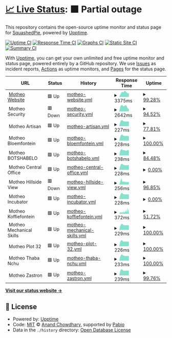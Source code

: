 # [📈 Live Status](https://demo.upptime.js.org): <!--live status--> **🟧 Partial outage**

This repository contains the open-source uptime monitor and status page for [SquashedPie](https://demo.upptime.js.org), powered by [Upptime](https://github.com/upptime/upptime).

[![Uptime CI](https://github.com/s3ase/squashed/workflows/Uptime%20CI/badge.svg)](https://github.com/s3ase/squashed/actions?query=workflow%3A%22Uptime+CI%22)
[![Response Time CI](https://github.com/s3ase/squashed/workflows/Response%20Time%20CI/badge.svg)](https://github.com/s3ase/squashed/actions?query=workflow%3A%22Response+Time+CI%22)
[![Graphs CI](https://github.com/s3ase/squashed/workflows/Graphs%20CI/badge.svg)](https://github.com/s3ase/squashed/actions?query=workflow%3A%22Graphs+CI%22)
[![Static Site CI](https://github.com/s3ase/squashed/workflows/Static%20Site%20CI/badge.svg)](https://github.com/s3ase/squashed/actions?query=workflow%3A%22Static+Site+CI%22)
[![Summary CI](https://github.com/s3ase/squashed/workflows/Summary%20CI/badge.svg)](https://github.com/s3ase/squashed/actions?query=workflow%3A%22Summary+CI%22)

With [Upptime](https://upptime.js.org), you can get your own unlimited and free uptime monitor and status page, powered entirely by a GitHub repository. We use [Issues](https://github.com/s3ase/squashed/issues) as incident reports, [Actions](https://github.com/s3ase/squashed/actions) as uptime monitors, and [Pages](https://demo.upptime.js.org) for the status page.

<!--start: status pages-->
<!-- This summary is generated by Upptime (https://github.com/upptime/upptime) -->
<!-- Do not edit this manually, your changes will be overwritten -->
<!-- prettier-ignore -->
| URL | Status | History | Response Time | Uptime |
| --- | ------ | ------- | ------------- | ------ |
| <img alt="" src="https://icons.duckduckgo.com/ip3/www.motheotvet.edu.za.ico" height="13"> [Motheo Website](https://www.motheotvet.edu.za) | 🟩 Up | [motheo-website.yml](https://github.com/s3ase/squashed/commits/HEAD/history/motheo-website.yml) | <details><summary><img alt="Response time graph" src="./graphs/motheo-website/response-time-week.png" height="20"> 3375ms</summary><br><a href="https://s3ase.github.io/squashed/history/motheo-website"><img alt="Response time 2961" src="https://img.shields.io/endpoint?url=https%3A%2F%2Fraw.githubusercontent.com%2Fs3ase%2Fsquashed%2FHEAD%2Fapi%2Fmotheo-website%2Fresponse-time.json"></a><br><a href="https://s3ase.github.io/squashed/history/motheo-website"><img alt="24-hour response time 4484" src="https://img.shields.io/endpoint?url=https%3A%2F%2Fraw.githubusercontent.com%2Fs3ase%2Fsquashed%2FHEAD%2Fapi%2Fmotheo-website%2Fresponse-time-day.json"></a><br><a href="https://s3ase.github.io/squashed/history/motheo-website"><img alt="7-day response time 3375" src="https://img.shields.io/endpoint?url=https%3A%2F%2Fraw.githubusercontent.com%2Fs3ase%2Fsquashed%2FHEAD%2Fapi%2Fmotheo-website%2Fresponse-time-week.json"></a><br><a href="https://s3ase.github.io/squashed/history/motheo-website"><img alt="30-day response time 3274" src="https://img.shields.io/endpoint?url=https%3A%2F%2Fraw.githubusercontent.com%2Fs3ase%2Fsquashed%2FHEAD%2Fapi%2Fmotheo-website%2Fresponse-time-month.json"></a><br><a href="https://s3ase.github.io/squashed/history/motheo-website"><img alt="1-year response time 2961" src="https://img.shields.io/endpoint?url=https%3A%2F%2Fraw.githubusercontent.com%2Fs3ase%2Fsquashed%2FHEAD%2Fapi%2Fmotheo-website%2Fresponse-time-year.json"></a></details> | <details><summary><a href="https://s3ase.github.io/squashed/history/motheo-website">99.28%</a></summary><a href="https://s3ase.github.io/squashed/history/motheo-website"><img alt="All-time uptime 67.21%" src="https://img.shields.io/endpoint?url=https%3A%2F%2Fraw.githubusercontent.com%2Fs3ase%2Fsquashed%2FHEAD%2Fapi%2Fmotheo-website%2Fuptime.json"></a><br><a href="https://s3ase.github.io/squashed/history/motheo-website"><img alt="24-hour uptime 94.97%" src="https://img.shields.io/endpoint?url=https%3A%2F%2Fraw.githubusercontent.com%2Fs3ase%2Fsquashed%2FHEAD%2Fapi%2Fmotheo-website%2Fuptime-day.json"></a><br><a href="https://s3ase.github.io/squashed/history/motheo-website"><img alt="7-day uptime 99.28%" src="https://img.shields.io/endpoint?url=https%3A%2F%2Fraw.githubusercontent.com%2Fs3ase%2Fsquashed%2FHEAD%2Fapi%2Fmotheo-website%2Fuptime-week.json"></a><br><a href="https://s3ase.github.io/squashed/history/motheo-website"><img alt="30-day uptime 92.45%" src="https://img.shields.io/endpoint?url=https%3A%2F%2Fraw.githubusercontent.com%2Fs3ase%2Fsquashed%2FHEAD%2Fapi%2Fmotheo-website%2Fuptime-month.json"></a><br><a href="https://s3ase.github.io/squashed/history/motheo-website"><img alt="1-year uptime 67.21%" src="https://img.shields.io/endpoint?url=https%3A%2F%2Fraw.githubusercontent.com%2Fs3ase%2Fsquashed%2FHEAD%2Fapi%2Fmotheo-website%2Fuptime-year.json"></a></details>
| <img alt="" src="https://icons.duckduckgo.com/ip3/null.ico" height="13"> Motheo Security | 🟥 Down | [motheo-security.yml](https://github.com/s3ase/squashed/commits/HEAD/history/motheo-security.yml) | <details><summary><img alt="Response time graph" src="./graphs/motheo-security/response-time-week.png" height="20"> 2642ms</summary><br><a href="https://s3ase.github.io/squashed/history/motheo-security"><img alt="Response time 2397" src="https://img.shields.io/endpoint?url=https%3A%2F%2Fraw.githubusercontent.com%2Fs3ase%2Fsquashed%2FHEAD%2Fapi%2Fmotheo-security%2Fresponse-time.json"></a><br><a href="https://s3ase.github.io/squashed/history/motheo-security"><img alt="24-hour response time 1372" src="https://img.shields.io/endpoint?url=https%3A%2F%2Fraw.githubusercontent.com%2Fs3ase%2Fsquashed%2FHEAD%2Fapi%2Fmotheo-security%2Fresponse-time-day.json"></a><br><a href="https://s3ase.github.io/squashed/history/motheo-security"><img alt="7-day response time 2642" src="https://img.shields.io/endpoint?url=https%3A%2F%2Fraw.githubusercontent.com%2Fs3ase%2Fsquashed%2FHEAD%2Fapi%2Fmotheo-security%2Fresponse-time-week.json"></a><br><a href="https://s3ase.github.io/squashed/history/motheo-security"><img alt="30-day response time 2446" src="https://img.shields.io/endpoint?url=https%3A%2F%2Fraw.githubusercontent.com%2Fs3ase%2Fsquashed%2FHEAD%2Fapi%2Fmotheo-security%2Fresponse-time-month.json"></a><br><a href="https://s3ase.github.io/squashed/history/motheo-security"><img alt="1-year response time 2397" src="https://img.shields.io/endpoint?url=https%3A%2F%2Fraw.githubusercontent.com%2Fs3ase%2Fsquashed%2FHEAD%2Fapi%2Fmotheo-security%2Fresponse-time-year.json"></a></details> | <details><summary><a href="https://s3ase.github.io/squashed/history/motheo-security">94.52%</a></summary><a href="https://s3ase.github.io/squashed/history/motheo-security"><img alt="All-time uptime 90.97%" src="https://img.shields.io/endpoint?url=https%3A%2F%2Fraw.githubusercontent.com%2Fs3ase%2Fsquashed%2FHEAD%2Fapi%2Fmotheo-security%2Fuptime.json"></a><br><a href="https://s3ase.github.io/squashed/history/motheo-security"><img alt="24-hour uptime 61.66%" src="https://img.shields.io/endpoint?url=https%3A%2F%2Fraw.githubusercontent.com%2Fs3ase%2Fsquashed%2FHEAD%2Fapi%2Fmotheo-security%2Fuptime-day.json"></a><br><a href="https://s3ase.github.io/squashed/history/motheo-security"><img alt="7-day uptime 94.52%" src="https://img.shields.io/endpoint?url=https%3A%2F%2Fraw.githubusercontent.com%2Fs3ase%2Fsquashed%2FHEAD%2Fapi%2Fmotheo-security%2Fuptime-week.json"></a><br><a href="https://s3ase.github.io/squashed/history/motheo-security"><img alt="30-day uptime 91.36%" src="https://img.shields.io/endpoint?url=https%3A%2F%2Fraw.githubusercontent.com%2Fs3ase%2Fsquashed%2FHEAD%2Fapi%2Fmotheo-security%2Fuptime-month.json"></a><br><a href="https://s3ase.github.io/squashed/history/motheo-security"><img alt="1-year uptime 90.97%" src="https://img.shields.io/endpoint?url=https%3A%2F%2Fraw.githubusercontent.com%2Fs3ase%2Fsquashed%2FHEAD%2Fapi%2Fmotheo-security%2Fuptime-year.json"></a></details>
| <img alt="" src="https://icons.duckduckgo.com/ip3/null.ico" height="13"> Motheo Artisan | 🟩 Up | [motheo-artisan.yml](https://github.com/s3ase/squashed/commits/HEAD/history/motheo-artisan.yml) | <details><summary><img alt="Response time graph" src="./graphs/motheo-artisan/response-time-week.png" height="20"> 227ms</summary><br><a href="https://s3ase.github.io/squashed/history/motheo-artisan"><img alt="Response time 238" src="https://img.shields.io/endpoint?url=https%3A%2F%2Fraw.githubusercontent.com%2Fs3ase%2Fsquashed%2FHEAD%2Fapi%2Fmotheo-artisan%2Fresponse-time.json"></a><br><a href="https://s3ase.github.io/squashed/history/motheo-artisan"><img alt="24-hour response time 215" src="https://img.shields.io/endpoint?url=https%3A%2F%2Fraw.githubusercontent.com%2Fs3ase%2Fsquashed%2FHEAD%2Fapi%2Fmotheo-artisan%2Fresponse-time-day.json"></a><br><a href="https://s3ase.github.io/squashed/history/motheo-artisan"><img alt="7-day response time 227" src="https://img.shields.io/endpoint?url=https%3A%2F%2Fraw.githubusercontent.com%2Fs3ase%2Fsquashed%2FHEAD%2Fapi%2Fmotheo-artisan%2Fresponse-time-week.json"></a><br><a href="https://s3ase.github.io/squashed/history/motheo-artisan"><img alt="30-day response time 238" src="https://img.shields.io/endpoint?url=https%3A%2F%2Fraw.githubusercontent.com%2Fs3ase%2Fsquashed%2FHEAD%2Fapi%2Fmotheo-artisan%2Fresponse-time-month.json"></a><br><a href="https://s3ase.github.io/squashed/history/motheo-artisan"><img alt="1-year response time 238" src="https://img.shields.io/endpoint?url=https%3A%2F%2Fraw.githubusercontent.com%2Fs3ase%2Fsquashed%2FHEAD%2Fapi%2Fmotheo-artisan%2Fresponse-time-year.json"></a></details> | <details><summary><a href="https://s3ase.github.io/squashed/history/motheo-artisan">77.81%</a></summary><a href="https://s3ase.github.io/squashed/history/motheo-artisan"><img alt="All-time uptime 13.51%" src="https://img.shields.io/endpoint?url=https%3A%2F%2Fraw.githubusercontent.com%2Fs3ase%2Fsquashed%2FHEAD%2Fapi%2Fmotheo-artisan%2Fuptime.json"></a><br><a href="https://s3ase.github.io/squashed/history/motheo-artisan"><img alt="24-hour uptime 100.00%" src="https://img.shields.io/endpoint?url=https%3A%2F%2Fraw.githubusercontent.com%2Fs3ase%2Fsquashed%2FHEAD%2Fapi%2Fmotheo-artisan%2Fuptime-day.json"></a><br><a href="https://s3ase.github.io/squashed/history/motheo-artisan"><img alt="7-day uptime 77.81%" src="https://img.shields.io/endpoint?url=https%3A%2F%2Fraw.githubusercontent.com%2Fs3ase%2Fsquashed%2FHEAD%2Fapi%2Fmotheo-artisan%2Fuptime-week.json"></a><br><a href="https://s3ase.github.io/squashed/history/motheo-artisan"><img alt="30-day uptime 19.29%" src="https://img.shields.io/endpoint?url=https%3A%2F%2Fraw.githubusercontent.com%2Fs3ase%2Fsquashed%2FHEAD%2Fapi%2Fmotheo-artisan%2Fuptime-month.json"></a><br><a href="https://s3ase.github.io/squashed/history/motheo-artisan"><img alt="1-year uptime 13.51%" src="https://img.shields.io/endpoint?url=https%3A%2F%2Fraw.githubusercontent.com%2Fs3ase%2Fsquashed%2FHEAD%2Fapi%2Fmotheo-artisan%2Fuptime-year.json"></a></details>
| <img alt="" src="https://icons.duckduckgo.com/ip3/null.ico" height="13"> Motheo Bloemfontein | 🟩 Up | [motheo-bloemfontein.yml](https://github.com/s3ase/squashed/commits/HEAD/history/motheo-bloemfontein.yml) | <details><summary><img alt="Response time graph" src="./graphs/motheo-bloemfontein/response-time-week.png" height="20"> 228ms</summary><br><a href="https://s3ase.github.io/squashed/history/motheo-bloemfontein"><img alt="Response time 240" src="https://img.shields.io/endpoint?url=https%3A%2F%2Fraw.githubusercontent.com%2Fs3ase%2Fsquashed%2FHEAD%2Fapi%2Fmotheo-bloemfontein%2Fresponse-time.json"></a><br><a href="https://s3ase.github.io/squashed/history/motheo-bloemfontein"><img alt="24-hour response time 216" src="https://img.shields.io/endpoint?url=https%3A%2F%2Fraw.githubusercontent.com%2Fs3ase%2Fsquashed%2FHEAD%2Fapi%2Fmotheo-bloemfontein%2Fresponse-time-day.json"></a><br><a href="https://s3ase.github.io/squashed/history/motheo-bloemfontein"><img alt="7-day response time 228" src="https://img.shields.io/endpoint?url=https%3A%2F%2Fraw.githubusercontent.com%2Fs3ase%2Fsquashed%2FHEAD%2Fapi%2Fmotheo-bloemfontein%2Fresponse-time-week.json"></a><br><a href="https://s3ase.github.io/squashed/history/motheo-bloemfontein"><img alt="30-day response time 239" src="https://img.shields.io/endpoint?url=https%3A%2F%2Fraw.githubusercontent.com%2Fs3ase%2Fsquashed%2FHEAD%2Fapi%2Fmotheo-bloemfontein%2Fresponse-time-month.json"></a><br><a href="https://s3ase.github.io/squashed/history/motheo-bloemfontein"><img alt="1-year response time 240" src="https://img.shields.io/endpoint?url=https%3A%2F%2Fraw.githubusercontent.com%2Fs3ase%2Fsquashed%2FHEAD%2Fapi%2Fmotheo-bloemfontein%2Fresponse-time-year.json"></a></details> | <details><summary><a href="https://s3ase.github.io/squashed/history/motheo-bloemfontein">100.00%</a></summary><a href="https://s3ase.github.io/squashed/history/motheo-bloemfontein"><img alt="All-time uptime 67.73%" src="https://img.shields.io/endpoint?url=https%3A%2F%2Fraw.githubusercontent.com%2Fs3ase%2Fsquashed%2FHEAD%2Fapi%2Fmotheo-bloemfontein%2Fuptime.json"></a><br><a href="https://s3ase.github.io/squashed/history/motheo-bloemfontein"><img alt="24-hour uptime 100.00%" src="https://img.shields.io/endpoint?url=https%3A%2F%2Fraw.githubusercontent.com%2Fs3ase%2Fsquashed%2FHEAD%2Fapi%2Fmotheo-bloemfontein%2Fuptime-day.json"></a><br><a href="https://s3ase.github.io/squashed/history/motheo-bloemfontein"><img alt="7-day uptime 100.00%" src="https://img.shields.io/endpoint?url=https%3A%2F%2Fraw.githubusercontent.com%2Fs3ase%2Fsquashed%2FHEAD%2Fapi%2Fmotheo-bloemfontein%2Fuptime-week.json"></a><br><a href="https://s3ase.github.io/squashed/history/motheo-bloemfontein"><img alt="30-day uptime 91.16%" src="https://img.shields.io/endpoint?url=https%3A%2F%2Fraw.githubusercontent.com%2Fs3ase%2Fsquashed%2FHEAD%2Fapi%2Fmotheo-bloemfontein%2Fuptime-month.json"></a><br><a href="https://s3ase.github.io/squashed/history/motheo-bloemfontein"><img alt="1-year uptime 67.73%" src="https://img.shields.io/endpoint?url=https%3A%2F%2Fraw.githubusercontent.com%2Fs3ase%2Fsquashed%2FHEAD%2Fapi%2Fmotheo-bloemfontein%2Fuptime-year.json"></a></details>
| <img alt="" src="https://icons.duckduckgo.com/ip3/null.ico" height="13"> Motheo BOTSHABELO | 🟩 Up | [motheo-botshabelo.yml](https://github.com/s3ase/squashed/commits/HEAD/history/motheo-botshabelo.yml) | <details><summary><img alt="Response time graph" src="./graphs/motheo-botshabelo/response-time-week.png" height="20"> 238ms</summary><br><a href="https://s3ase.github.io/squashed/history/motheo-botshabelo"><img alt="Response time 243" src="https://img.shields.io/endpoint?url=https%3A%2F%2Fraw.githubusercontent.com%2Fs3ase%2Fsquashed%2FHEAD%2Fapi%2Fmotheo-botshabelo%2Fresponse-time.json"></a><br><a href="https://s3ase.github.io/squashed/history/motheo-botshabelo"><img alt="24-hour response time 221" src="https://img.shields.io/endpoint?url=https%3A%2F%2Fraw.githubusercontent.com%2Fs3ase%2Fsquashed%2FHEAD%2Fapi%2Fmotheo-botshabelo%2Fresponse-time-day.json"></a><br><a href="https://s3ase.github.io/squashed/history/motheo-botshabelo"><img alt="7-day response time 238" src="https://img.shields.io/endpoint?url=https%3A%2F%2Fraw.githubusercontent.com%2Fs3ase%2Fsquashed%2FHEAD%2Fapi%2Fmotheo-botshabelo%2Fresponse-time-week.json"></a><br><a href="https://s3ase.github.io/squashed/history/motheo-botshabelo"><img alt="30-day response time 243" src="https://img.shields.io/endpoint?url=https%3A%2F%2Fraw.githubusercontent.com%2Fs3ase%2Fsquashed%2FHEAD%2Fapi%2Fmotheo-botshabelo%2Fresponse-time-month.json"></a><br><a href="https://s3ase.github.io/squashed/history/motheo-botshabelo"><img alt="1-year response time 243" src="https://img.shields.io/endpoint?url=https%3A%2F%2Fraw.githubusercontent.com%2Fs3ase%2Fsquashed%2FHEAD%2Fapi%2Fmotheo-botshabelo%2Fresponse-time-year.json"></a></details> | <details><summary><a href="https://s3ase.github.io/squashed/history/motheo-botshabelo">84.48%</a></summary><a href="https://s3ase.github.io/squashed/history/motheo-botshabelo"><img alt="All-time uptime 58.50%" src="https://img.shields.io/endpoint?url=https%3A%2F%2Fraw.githubusercontent.com%2Fs3ase%2Fsquashed%2FHEAD%2Fapi%2Fmotheo-botshabelo%2Fuptime.json"></a><br><a href="https://s3ase.github.io/squashed/history/motheo-botshabelo"><img alt="24-hour uptime 100.00%" src="https://img.shields.io/endpoint?url=https%3A%2F%2Fraw.githubusercontent.com%2Fs3ase%2Fsquashed%2FHEAD%2Fapi%2Fmotheo-botshabelo%2Fuptime-day.json"></a><br><a href="https://s3ase.github.io/squashed/history/motheo-botshabelo"><img alt="7-day uptime 84.48%" src="https://img.shields.io/endpoint?url=https%3A%2F%2Fraw.githubusercontent.com%2Fs3ase%2Fsquashed%2FHEAD%2Fapi%2Fmotheo-botshabelo%2Fuptime-week.json"></a><br><a href="https://s3ase.github.io/squashed/history/motheo-botshabelo"><img alt="30-day uptime 78.92%" src="https://img.shields.io/endpoint?url=https%3A%2F%2Fraw.githubusercontent.com%2Fs3ase%2Fsquashed%2FHEAD%2Fapi%2Fmotheo-botshabelo%2Fuptime-month.json"></a><br><a href="https://s3ase.github.io/squashed/history/motheo-botshabelo"><img alt="1-year uptime 58.50%" src="https://img.shields.io/endpoint?url=https%3A%2F%2Fraw.githubusercontent.com%2Fs3ase%2Fsquashed%2FHEAD%2Fapi%2Fmotheo-botshabelo%2Fuptime-year.json"></a></details>
| <img alt="" src="https://icons.duckduckgo.com/ip3/null.ico" height="13"> Motheo Central Office | 🟩 Up | [motheo-central-office.yml](https://github.com/s3ase/squashed/commits/HEAD/history/motheo-central-office.yml) | <details><summary><img alt="Response time graph" src="./graphs/motheo-central-office/response-time-week.png" height="20"> 228ms</summary><br><a href="https://s3ase.github.io/squashed/history/motheo-central-office"><img alt="Response time 239" src="https://img.shields.io/endpoint?url=https%3A%2F%2Fraw.githubusercontent.com%2Fs3ase%2Fsquashed%2FHEAD%2Fapi%2Fmotheo-central-office%2Fresponse-time.json"></a><br><a href="https://s3ase.github.io/squashed/history/motheo-central-office"><img alt="24-hour response time 216" src="https://img.shields.io/endpoint?url=https%3A%2F%2Fraw.githubusercontent.com%2Fs3ase%2Fsquashed%2FHEAD%2Fapi%2Fmotheo-central-office%2Fresponse-time-day.json"></a><br><a href="https://s3ase.github.io/squashed/history/motheo-central-office"><img alt="7-day response time 228" src="https://img.shields.io/endpoint?url=https%3A%2F%2Fraw.githubusercontent.com%2Fs3ase%2Fsquashed%2FHEAD%2Fapi%2Fmotheo-central-office%2Fresponse-time-week.json"></a><br><a href="https://s3ase.github.io/squashed/history/motheo-central-office"><img alt="30-day response time 239" src="https://img.shields.io/endpoint?url=https%3A%2F%2Fraw.githubusercontent.com%2Fs3ase%2Fsquashed%2FHEAD%2Fapi%2Fmotheo-central-office%2Fresponse-time-month.json"></a><br><a href="https://s3ase.github.io/squashed/history/motheo-central-office"><img alt="1-year response time 239" src="https://img.shields.io/endpoint?url=https%3A%2F%2Fraw.githubusercontent.com%2Fs3ase%2Fsquashed%2FHEAD%2Fapi%2Fmotheo-central-office%2Fresponse-time-year.json"></a></details> | <details><summary><a href="https://s3ase.github.io/squashed/history/motheo-central-office">0.00%</a></summary><a href="https://s3ase.github.io/squashed/history/motheo-central-office"><img alt="All-time uptime 0.00%" src="https://img.shields.io/endpoint?url=https%3A%2F%2Fraw.githubusercontent.com%2Fs3ase%2Fsquashed%2FHEAD%2Fapi%2Fmotheo-central-office%2Fuptime.json"></a><br><a href="https://s3ase.github.io/squashed/history/motheo-central-office"><img alt="24-hour uptime 0.00%" src="https://img.shields.io/endpoint?url=https%3A%2F%2Fraw.githubusercontent.com%2Fs3ase%2Fsquashed%2FHEAD%2Fapi%2Fmotheo-central-office%2Fuptime-day.json"></a><br><a href="https://s3ase.github.io/squashed/history/motheo-central-office"><img alt="7-day uptime 0.00%" src="https://img.shields.io/endpoint?url=https%3A%2F%2Fraw.githubusercontent.com%2Fs3ase%2Fsquashed%2FHEAD%2Fapi%2Fmotheo-central-office%2Fuptime-week.json"></a><br><a href="https://s3ase.github.io/squashed/history/motheo-central-office"><img alt="30-day uptime 1.38%" src="https://img.shields.io/endpoint?url=https%3A%2F%2Fraw.githubusercontent.com%2Fs3ase%2Fsquashed%2FHEAD%2Fapi%2Fmotheo-central-office%2Fuptime-month.json"></a><br><a href="https://s3ase.github.io/squashed/history/motheo-central-office"><img alt="1-year uptime 0.00%" src="https://img.shields.io/endpoint?url=https%3A%2F%2Fraw.githubusercontent.com%2Fs3ase%2Fsquashed%2FHEAD%2Fapi%2Fmotheo-central-office%2Fuptime-year.json"></a></details>
| <img alt="" src="https://icons.duckduckgo.com/ip3/null.ico" height="13"> Motheo Hillside View | 🟥 Down | [motheo-hillside-view.yml](https://github.com/s3ase/squashed/commits/HEAD/history/motheo-hillside-view.yml) | <details><summary><img alt="Response time graph" src="./graphs/motheo-hillside-view/response-time-week.png" height="20"> 256ms</summary><br><a href="https://s3ase.github.io/squashed/history/motheo-hillside-view"><img alt="Response time 295" src="https://img.shields.io/endpoint?url=https%3A%2F%2Fraw.githubusercontent.com%2Fs3ase%2Fsquashed%2FHEAD%2Fapi%2Fmotheo-hillside-view%2Fresponse-time.json"></a><br><a href="https://s3ase.github.io/squashed/history/motheo-hillside-view"><img alt="24-hour response time 277" src="https://img.shields.io/endpoint?url=https%3A%2F%2Fraw.githubusercontent.com%2Fs3ase%2Fsquashed%2FHEAD%2Fapi%2Fmotheo-hillside-view%2Fresponse-time-day.json"></a><br><a href="https://s3ase.github.io/squashed/history/motheo-hillside-view"><img alt="7-day response time 256" src="https://img.shields.io/endpoint?url=https%3A%2F%2Fraw.githubusercontent.com%2Fs3ase%2Fsquashed%2FHEAD%2Fapi%2Fmotheo-hillside-view%2Fresponse-time-week.json"></a><br><a href="https://s3ase.github.io/squashed/history/motheo-hillside-view"><img alt="30-day response time 305" src="https://img.shields.io/endpoint?url=https%3A%2F%2Fraw.githubusercontent.com%2Fs3ase%2Fsquashed%2FHEAD%2Fapi%2Fmotheo-hillside-view%2Fresponse-time-month.json"></a><br><a href="https://s3ase.github.io/squashed/history/motheo-hillside-view"><img alt="1-year response time 295" src="https://img.shields.io/endpoint?url=https%3A%2F%2Fraw.githubusercontent.com%2Fs3ase%2Fsquashed%2FHEAD%2Fapi%2Fmotheo-hillside-view%2Fresponse-time-year.json"></a></details> | <details><summary><a href="https://s3ase.github.io/squashed/history/motheo-hillside-view">96.85%</a></summary><a href="https://s3ase.github.io/squashed/history/motheo-hillside-view"><img alt="All-time uptime 77.55%" src="https://img.shields.io/endpoint?url=https%3A%2F%2Fraw.githubusercontent.com%2Fs3ase%2Fsquashed%2FHEAD%2Fapi%2Fmotheo-hillside-view%2Fuptime.json"></a><br><a href="https://s3ase.github.io/squashed/history/motheo-hillside-view"><img alt="24-hour uptime 77.96%" src="https://img.shields.io/endpoint?url=https%3A%2F%2Fraw.githubusercontent.com%2Fs3ase%2Fsquashed%2FHEAD%2Fapi%2Fmotheo-hillside-view%2Fuptime-day.json"></a><br><a href="https://s3ase.github.io/squashed/history/motheo-hillside-view"><img alt="7-day uptime 96.85%" src="https://img.shields.io/endpoint?url=https%3A%2F%2Fraw.githubusercontent.com%2Fs3ase%2Fsquashed%2FHEAD%2Fapi%2Fmotheo-hillside-view%2Fuptime-week.json"></a><br><a href="https://s3ase.github.io/squashed/history/motheo-hillside-view"><img alt="30-day uptime 97.43%" src="https://img.shields.io/endpoint?url=https%3A%2F%2Fraw.githubusercontent.com%2Fs3ase%2Fsquashed%2FHEAD%2Fapi%2Fmotheo-hillside-view%2Fuptime-month.json"></a><br><a href="https://s3ase.github.io/squashed/history/motheo-hillside-view"><img alt="1-year uptime 77.55%" src="https://img.shields.io/endpoint?url=https%3A%2F%2Fraw.githubusercontent.com%2Fs3ase%2Fsquashed%2FHEAD%2Fapi%2Fmotheo-hillside-view%2Fuptime-year.json"></a></details>
| <img alt="" src="https://icons.duckduckgo.com/ip3/null.ico" height="13"> Motheo Incubator | 🟩 Up | [motheo-incubator.yml](https://github.com/s3ase/squashed/commits/HEAD/history/motheo-incubator.yml) | <details><summary><img alt="Response time graph" src="./graphs/motheo-incubator/response-time-week.png" height="20"> 228ms</summary><br><a href="https://s3ase.github.io/squashed/history/motheo-incubator"><img alt="Response time 239" src="https://img.shields.io/endpoint?url=https%3A%2F%2Fraw.githubusercontent.com%2Fs3ase%2Fsquashed%2FHEAD%2Fapi%2Fmotheo-incubator%2Fresponse-time.json"></a><br><a href="https://s3ase.github.io/squashed/history/motheo-incubator"><img alt="24-hour response time 216" src="https://img.shields.io/endpoint?url=https%3A%2F%2Fraw.githubusercontent.com%2Fs3ase%2Fsquashed%2FHEAD%2Fapi%2Fmotheo-incubator%2Fresponse-time-day.json"></a><br><a href="https://s3ase.github.io/squashed/history/motheo-incubator"><img alt="7-day response time 228" src="https://img.shields.io/endpoint?url=https%3A%2F%2Fraw.githubusercontent.com%2Fs3ase%2Fsquashed%2FHEAD%2Fapi%2Fmotheo-incubator%2Fresponse-time-week.json"></a><br><a href="https://s3ase.github.io/squashed/history/motheo-incubator"><img alt="30-day response time 239" src="https://img.shields.io/endpoint?url=https%3A%2F%2Fraw.githubusercontent.com%2Fs3ase%2Fsquashed%2FHEAD%2Fapi%2Fmotheo-incubator%2Fresponse-time-month.json"></a><br><a href="https://s3ase.github.io/squashed/history/motheo-incubator"><img alt="1-year response time 239" src="https://img.shields.io/endpoint?url=https%3A%2F%2Fraw.githubusercontent.com%2Fs3ase%2Fsquashed%2FHEAD%2Fapi%2Fmotheo-incubator%2Fresponse-time-year.json"></a></details> | <details><summary><a href="https://s3ase.github.io/squashed/history/motheo-incubator">0.00%</a></summary><a href="https://s3ase.github.io/squashed/history/motheo-incubator"><img alt="All-time uptime 0.00%" src="https://img.shields.io/endpoint?url=https%3A%2F%2Fraw.githubusercontent.com%2Fs3ase%2Fsquashed%2FHEAD%2Fapi%2Fmotheo-incubator%2Fuptime.json"></a><br><a href="https://s3ase.github.io/squashed/history/motheo-incubator"><img alt="24-hour uptime 0.00%" src="https://img.shields.io/endpoint?url=https%3A%2F%2Fraw.githubusercontent.com%2Fs3ase%2Fsquashed%2FHEAD%2Fapi%2Fmotheo-incubator%2Fuptime-day.json"></a><br><a href="https://s3ase.github.io/squashed/history/motheo-incubator"><img alt="7-day uptime 0.00%" src="https://img.shields.io/endpoint?url=https%3A%2F%2Fraw.githubusercontent.com%2Fs3ase%2Fsquashed%2FHEAD%2Fapi%2Fmotheo-incubator%2Fuptime-week.json"></a><br><a href="https://s3ase.github.io/squashed/history/motheo-incubator"><img alt="30-day uptime 1.38%" src="https://img.shields.io/endpoint?url=https%3A%2F%2Fraw.githubusercontent.com%2Fs3ase%2Fsquashed%2FHEAD%2Fapi%2Fmotheo-incubator%2Fuptime-month.json"></a><br><a href="https://s3ase.github.io/squashed/history/motheo-incubator"><img alt="1-year uptime 0.00%" src="https://img.shields.io/endpoint?url=https%3A%2F%2Fraw.githubusercontent.com%2Fs3ase%2Fsquashed%2FHEAD%2Fapi%2Fmotheo-incubator%2Fuptime-year.json"></a></details>
| <img alt="" src="https://icons.duckduckgo.com/ip3/null.ico" height="13"> Motheo Koffiefontein | 🟩 Up | [motheo-koffiefontein.yml](https://github.com/s3ase/squashed/commits/HEAD/history/motheo-koffiefontein.yml) | <details><summary><img alt="Response time graph" src="./graphs/motheo-koffiefontein/response-time-week.png" height="20"> 372ms</summary><br><a href="https://s3ase.github.io/squashed/history/motheo-koffiefontein"><img alt="Response time 280" src="https://img.shields.io/endpoint?url=https%3A%2F%2Fraw.githubusercontent.com%2Fs3ase%2Fsquashed%2FHEAD%2Fapi%2Fmotheo-koffiefontein%2Fresponse-time.json"></a><br><a href="https://s3ase.github.io/squashed/history/motheo-koffiefontein"><img alt="24-hour response time 271" src="https://img.shields.io/endpoint?url=https%3A%2F%2Fraw.githubusercontent.com%2Fs3ase%2Fsquashed%2FHEAD%2Fapi%2Fmotheo-koffiefontein%2Fresponse-time-day.json"></a><br><a href="https://s3ase.github.io/squashed/history/motheo-koffiefontein"><img alt="7-day response time 372" src="https://img.shields.io/endpoint?url=https%3A%2F%2Fraw.githubusercontent.com%2Fs3ase%2Fsquashed%2FHEAD%2Fapi%2Fmotheo-koffiefontein%2Fresponse-time-week.json"></a><br><a href="https://s3ase.github.io/squashed/history/motheo-koffiefontein"><img alt="30-day response time 294" src="https://img.shields.io/endpoint?url=https%3A%2F%2Fraw.githubusercontent.com%2Fs3ase%2Fsquashed%2FHEAD%2Fapi%2Fmotheo-koffiefontein%2Fresponse-time-month.json"></a><br><a href="https://s3ase.github.io/squashed/history/motheo-koffiefontein"><img alt="1-year response time 280" src="https://img.shields.io/endpoint?url=https%3A%2F%2Fraw.githubusercontent.com%2Fs3ase%2Fsquashed%2FHEAD%2Fapi%2Fmotheo-koffiefontein%2Fresponse-time-year.json"></a></details> | <details><summary><a href="https://s3ase.github.io/squashed/history/motheo-koffiefontein">51.72%</a></summary><a href="https://s3ase.github.io/squashed/history/motheo-koffiefontein"><img alt="All-time uptime 74.73%" src="https://img.shields.io/endpoint?url=https%3A%2F%2Fraw.githubusercontent.com%2Fs3ase%2Fsquashed%2FHEAD%2Fapi%2Fmotheo-koffiefontein%2Fuptime.json"></a><br><a href="https://s3ase.github.io/squashed/history/motheo-koffiefontein"><img alt="24-hour uptime 14.13%" src="https://img.shields.io/endpoint?url=https%3A%2F%2Fraw.githubusercontent.com%2Fs3ase%2Fsquashed%2FHEAD%2Fapi%2Fmotheo-koffiefontein%2Fuptime-day.json"></a><br><a href="https://s3ase.github.io/squashed/history/motheo-koffiefontein"><img alt="7-day uptime 51.72%" src="https://img.shields.io/endpoint?url=https%3A%2F%2Fraw.githubusercontent.com%2Fs3ase%2Fsquashed%2FHEAD%2Fapi%2Fmotheo-koffiefontein%2Fuptime-week.json"></a><br><a href="https://s3ase.github.io/squashed/history/motheo-koffiefontein"><img alt="30-day uptime 82.20%" src="https://img.shields.io/endpoint?url=https%3A%2F%2Fraw.githubusercontent.com%2Fs3ase%2Fsquashed%2FHEAD%2Fapi%2Fmotheo-koffiefontein%2Fuptime-month.json"></a><br><a href="https://s3ase.github.io/squashed/history/motheo-koffiefontein"><img alt="1-year uptime 74.73%" src="https://img.shields.io/endpoint?url=https%3A%2F%2Fraw.githubusercontent.com%2Fs3ase%2Fsquashed%2FHEAD%2Fapi%2Fmotheo-koffiefontein%2Fuptime-year.json"></a></details>
| <img alt="" src="https://icons.duckduckgo.com/ip3/null.ico" height="13"> Motheo Mechanical Skills | 🟩 Up | [motheo-mechanical-skills.yml](https://github.com/s3ase/squashed/commits/HEAD/history/motheo-mechanical-skills.yml) | <details><summary><img alt="Response time graph" src="./graphs/motheo-mechanical-skills/response-time-week.png" height="20"> 229ms</summary><br><a href="https://s3ase.github.io/squashed/history/motheo-mechanical-skills"><img alt="Response time 248" src="https://img.shields.io/endpoint?url=https%3A%2F%2Fraw.githubusercontent.com%2Fs3ase%2Fsquashed%2FHEAD%2Fapi%2Fmotheo-mechanical-skills%2Fresponse-time.json"></a><br><a href="https://s3ase.github.io/squashed/history/motheo-mechanical-skills"><img alt="24-hour response time 217" src="https://img.shields.io/endpoint?url=https%3A%2F%2Fraw.githubusercontent.com%2Fs3ase%2Fsquashed%2FHEAD%2Fapi%2Fmotheo-mechanical-skills%2Fresponse-time-day.json"></a><br><a href="https://s3ase.github.io/squashed/history/motheo-mechanical-skills"><img alt="7-day response time 229" src="https://img.shields.io/endpoint?url=https%3A%2F%2Fraw.githubusercontent.com%2Fs3ase%2Fsquashed%2FHEAD%2Fapi%2Fmotheo-mechanical-skills%2Fresponse-time-week.json"></a><br><a href="https://s3ase.github.io/squashed/history/motheo-mechanical-skills"><img alt="30-day response time 252" src="https://img.shields.io/endpoint?url=https%3A%2F%2Fraw.githubusercontent.com%2Fs3ase%2Fsquashed%2FHEAD%2Fapi%2Fmotheo-mechanical-skills%2Fresponse-time-month.json"></a><br><a href="https://s3ase.github.io/squashed/history/motheo-mechanical-skills"><img alt="1-year response time 248" src="https://img.shields.io/endpoint?url=https%3A%2F%2Fraw.githubusercontent.com%2Fs3ase%2Fsquashed%2FHEAD%2Fapi%2Fmotheo-mechanical-skills%2Fresponse-time-year.json"></a></details> | <details><summary><a href="https://s3ase.github.io/squashed/history/motheo-mechanical-skills">100.00%</a></summary><a href="https://s3ase.github.io/squashed/history/motheo-mechanical-skills"><img alt="All-time uptime 76.57%" src="https://img.shields.io/endpoint?url=https%3A%2F%2Fraw.githubusercontent.com%2Fs3ase%2Fsquashed%2FHEAD%2Fapi%2Fmotheo-mechanical-skills%2Fuptime.json"></a><br><a href="https://s3ase.github.io/squashed/history/motheo-mechanical-skills"><img alt="24-hour uptime 100.00%" src="https://img.shields.io/endpoint?url=https%3A%2F%2Fraw.githubusercontent.com%2Fs3ase%2Fsquashed%2FHEAD%2Fapi%2Fmotheo-mechanical-skills%2Fuptime-day.json"></a><br><a href="https://s3ase.github.io/squashed/history/motheo-mechanical-skills"><img alt="7-day uptime 100.00%" src="https://img.shields.io/endpoint?url=https%3A%2F%2Fraw.githubusercontent.com%2Fs3ase%2Fsquashed%2FHEAD%2Fapi%2Fmotheo-mechanical-skills%2Fuptime-week.json"></a><br><a href="https://s3ase.github.io/squashed/history/motheo-mechanical-skills"><img alt="30-day uptime 97.97%" src="https://img.shields.io/endpoint?url=https%3A%2F%2Fraw.githubusercontent.com%2Fs3ase%2Fsquashed%2FHEAD%2Fapi%2Fmotheo-mechanical-skills%2Fuptime-month.json"></a><br><a href="https://s3ase.github.io/squashed/history/motheo-mechanical-skills"><img alt="1-year uptime 76.57%" src="https://img.shields.io/endpoint?url=https%3A%2F%2Fraw.githubusercontent.com%2Fs3ase%2Fsquashed%2FHEAD%2Fapi%2Fmotheo-mechanical-skills%2Fuptime-year.json"></a></details>
| <img alt="" src="https://icons.duckduckgo.com/ip3/null.ico" height="13"> Motheo Plot 32 | 🟩 Up | [motheo-plot-32.yml](https://github.com/s3ase/squashed/commits/HEAD/history/motheo-plot-32.yml) | <details><summary><img alt="Response time graph" src="./graphs/motheo-plot-32/response-time-week.png" height="20"> 226ms</summary><br><a href="https://s3ase.github.io/squashed/history/motheo-plot-32"><img alt="Response time 237" src="https://img.shields.io/endpoint?url=https%3A%2F%2Fraw.githubusercontent.com%2Fs3ase%2Fsquashed%2FHEAD%2Fapi%2Fmotheo-plot-32%2Fresponse-time.json"></a><br><a href="https://s3ase.github.io/squashed/history/motheo-plot-32"><img alt="24-hour response time 218" src="https://img.shields.io/endpoint?url=https%3A%2F%2Fraw.githubusercontent.com%2Fs3ase%2Fsquashed%2FHEAD%2Fapi%2Fmotheo-plot-32%2Fresponse-time-day.json"></a><br><a href="https://s3ase.github.io/squashed/history/motheo-plot-32"><img alt="7-day response time 226" src="https://img.shields.io/endpoint?url=https%3A%2F%2Fraw.githubusercontent.com%2Fs3ase%2Fsquashed%2FHEAD%2Fapi%2Fmotheo-plot-32%2Fresponse-time-week.json"></a><br><a href="https://s3ase.github.io/squashed/history/motheo-plot-32"><img alt="30-day response time 236" src="https://img.shields.io/endpoint?url=https%3A%2F%2Fraw.githubusercontent.com%2Fs3ase%2Fsquashed%2FHEAD%2Fapi%2Fmotheo-plot-32%2Fresponse-time-month.json"></a><br><a href="https://s3ase.github.io/squashed/history/motheo-plot-32"><img alt="1-year response time 237" src="https://img.shields.io/endpoint?url=https%3A%2F%2Fraw.githubusercontent.com%2Fs3ase%2Fsquashed%2FHEAD%2Fapi%2Fmotheo-plot-32%2Fresponse-time-year.json"></a></details> | <details><summary><a href="https://s3ase.github.io/squashed/history/motheo-plot-32">100.00%</a></summary><a href="https://s3ase.github.io/squashed/history/motheo-plot-32"><img alt="All-time uptime 22.25%" src="https://img.shields.io/endpoint?url=https%3A%2F%2Fraw.githubusercontent.com%2Fs3ase%2Fsquashed%2FHEAD%2Fapi%2Fmotheo-plot-32%2Fuptime.json"></a><br><a href="https://s3ase.github.io/squashed/history/motheo-plot-32"><img alt="24-hour uptime 100.00%" src="https://img.shields.io/endpoint?url=https%3A%2F%2Fraw.githubusercontent.com%2Fs3ase%2Fsquashed%2FHEAD%2Fapi%2Fmotheo-plot-32%2Fuptime-day.json"></a><br><a href="https://s3ase.github.io/squashed/history/motheo-plot-32"><img alt="7-day uptime 100.00%" src="https://img.shields.io/endpoint?url=https%3A%2F%2Fraw.githubusercontent.com%2Fs3ase%2Fsquashed%2FHEAD%2Fapi%2Fmotheo-plot-32%2Fuptime-week.json"></a><br><a href="https://s3ase.github.io/squashed/history/motheo-plot-32"><img alt="30-day uptime 30.88%" src="https://img.shields.io/endpoint?url=https%3A%2F%2Fraw.githubusercontent.com%2Fs3ase%2Fsquashed%2FHEAD%2Fapi%2Fmotheo-plot-32%2Fuptime-month.json"></a><br><a href="https://s3ase.github.io/squashed/history/motheo-plot-32"><img alt="1-year uptime 22.25%" src="https://img.shields.io/endpoint?url=https%3A%2F%2Fraw.githubusercontent.com%2Fs3ase%2Fsquashed%2FHEAD%2Fapi%2Fmotheo-plot-32%2Fuptime-year.json"></a></details>
| <img alt="" src="https://icons.duckduckgo.com/ip3/null.ico" height="13"> Motheo Thaba Nchu | 🟩 Up | [motheo-thaba-nchu.yml](https://github.com/s3ase/squashed/commits/HEAD/history/motheo-thaba-nchu.yml) | <details><summary><img alt="Response time graph" src="./graphs/motheo-thaba-nchu/response-time-week.png" height="20"> 233ms</summary><br><a href="https://s3ase.github.io/squashed/history/motheo-thaba-nchu"><img alt="Response time 248" src="https://img.shields.io/endpoint?url=https%3A%2F%2Fraw.githubusercontent.com%2Fs3ase%2Fsquashed%2FHEAD%2Fapi%2Fmotheo-thaba-nchu%2Fresponse-time.json"></a><br><a href="https://s3ase.github.io/squashed/history/motheo-thaba-nchu"><img alt="24-hour response time 221" src="https://img.shields.io/endpoint?url=https%3A%2F%2Fraw.githubusercontent.com%2Fs3ase%2Fsquashed%2FHEAD%2Fapi%2Fmotheo-thaba-nchu%2Fresponse-time-day.json"></a><br><a href="https://s3ase.github.io/squashed/history/motheo-thaba-nchu"><img alt="7-day response time 233" src="https://img.shields.io/endpoint?url=https%3A%2F%2Fraw.githubusercontent.com%2Fs3ase%2Fsquashed%2FHEAD%2Fapi%2Fmotheo-thaba-nchu%2Fresponse-time-week.json"></a><br><a href="https://s3ase.github.io/squashed/history/motheo-thaba-nchu"><img alt="30-day response time 244" src="https://img.shields.io/endpoint?url=https%3A%2F%2Fraw.githubusercontent.com%2Fs3ase%2Fsquashed%2FHEAD%2Fapi%2Fmotheo-thaba-nchu%2Fresponse-time-month.json"></a><br><a href="https://s3ase.github.io/squashed/history/motheo-thaba-nchu"><img alt="1-year response time 248" src="https://img.shields.io/endpoint?url=https%3A%2F%2Fraw.githubusercontent.com%2Fs3ase%2Fsquashed%2FHEAD%2Fapi%2Fmotheo-thaba-nchu%2Fresponse-time-year.json"></a></details> | <details><summary><a href="https://s3ase.github.io/squashed/history/motheo-thaba-nchu">100.00%</a></summary><a href="https://s3ase.github.io/squashed/history/motheo-thaba-nchu"><img alt="All-time uptime 57.48%" src="https://img.shields.io/endpoint?url=https%3A%2F%2Fraw.githubusercontent.com%2Fs3ase%2Fsquashed%2FHEAD%2Fapi%2Fmotheo-thaba-nchu%2Fuptime.json"></a><br><a href="https://s3ase.github.io/squashed/history/motheo-thaba-nchu"><img alt="24-hour uptime 100.00%" src="https://img.shields.io/endpoint?url=https%3A%2F%2Fraw.githubusercontent.com%2Fs3ase%2Fsquashed%2FHEAD%2Fapi%2Fmotheo-thaba-nchu%2Fuptime-day.json"></a><br><a href="https://s3ase.github.io/squashed/history/motheo-thaba-nchu"><img alt="7-day uptime 100.00%" src="https://img.shields.io/endpoint?url=https%3A%2F%2Fraw.githubusercontent.com%2Fs3ase%2Fsquashed%2FHEAD%2Fapi%2Fmotheo-thaba-nchu%2Fuptime-week.json"></a><br><a href="https://s3ase.github.io/squashed/history/motheo-thaba-nchu"><img alt="30-day uptime 77.57%" src="https://img.shields.io/endpoint?url=https%3A%2F%2Fraw.githubusercontent.com%2Fs3ase%2Fsquashed%2FHEAD%2Fapi%2Fmotheo-thaba-nchu%2Fuptime-month.json"></a><br><a href="https://s3ase.github.io/squashed/history/motheo-thaba-nchu"><img alt="1-year uptime 57.48%" src="https://img.shields.io/endpoint?url=https%3A%2F%2Fraw.githubusercontent.com%2Fs3ase%2Fsquashed%2FHEAD%2Fapi%2Fmotheo-thaba-nchu%2Fuptime-year.json"></a></details>
| <img alt="" src="https://icons.duckduckgo.com/ip3/null.ico" height="13"> Motheo Zastron | 🟩 Up | [motheo-zastron.yml](https://github.com/s3ase/squashed/commits/HEAD/history/motheo-zastron.yml) | <details><summary><img alt="Response time graph" src="./graphs/motheo-zastron/response-time-week.png" height="20"> 239ms</summary><br><a href="https://s3ase.github.io/squashed/history/motheo-zastron"><img alt="Response time 252" src="https://img.shields.io/endpoint?url=https%3A%2F%2Fraw.githubusercontent.com%2Fs3ase%2Fsquashed%2FHEAD%2Fapi%2Fmotheo-zastron%2Fresponse-time.json"></a><br><a href="https://s3ase.github.io/squashed/history/motheo-zastron"><img alt="24-hour response time 244" src="https://img.shields.io/endpoint?url=https%3A%2F%2Fraw.githubusercontent.com%2Fs3ase%2Fsquashed%2FHEAD%2Fapi%2Fmotheo-zastron%2Fresponse-time-day.json"></a><br><a href="https://s3ase.github.io/squashed/history/motheo-zastron"><img alt="7-day response time 239" src="https://img.shields.io/endpoint?url=https%3A%2F%2Fraw.githubusercontent.com%2Fs3ase%2Fsquashed%2FHEAD%2Fapi%2Fmotheo-zastron%2Fresponse-time-week.json"></a><br><a href="https://s3ase.github.io/squashed/history/motheo-zastron"><img alt="30-day response time 243" src="https://img.shields.io/endpoint?url=https%3A%2F%2Fraw.githubusercontent.com%2Fs3ase%2Fsquashed%2FHEAD%2Fapi%2Fmotheo-zastron%2Fresponse-time-month.json"></a><br><a href="https://s3ase.github.io/squashed/history/motheo-zastron"><img alt="1-year response time 252" src="https://img.shields.io/endpoint?url=https%3A%2F%2Fraw.githubusercontent.com%2Fs3ase%2Fsquashed%2FHEAD%2Fapi%2Fmotheo-zastron%2Fresponse-time-year.json"></a></details> | <details><summary><a href="https://s3ase.github.io/squashed/history/motheo-zastron">99.76%</a></summary><a href="https://s3ase.github.io/squashed/history/motheo-zastron"><img alt="All-time uptime 85.21%" src="https://img.shields.io/endpoint?url=https%3A%2F%2Fraw.githubusercontent.com%2Fs3ase%2Fsquashed%2FHEAD%2Fapi%2Fmotheo-zastron%2Fuptime.json"></a><br><a href="https://s3ase.github.io/squashed/history/motheo-zastron"><img alt="24-hour uptime 98.29%" src="https://img.shields.io/endpoint?url=https%3A%2F%2Fraw.githubusercontent.com%2Fs3ase%2Fsquashed%2FHEAD%2Fapi%2Fmotheo-zastron%2Fuptime-day.json"></a><br><a href="https://s3ase.github.io/squashed/history/motheo-zastron"><img alt="7-day uptime 99.76%" src="https://img.shields.io/endpoint?url=https%3A%2F%2Fraw.githubusercontent.com%2Fs3ase%2Fsquashed%2FHEAD%2Fapi%2Fmotheo-zastron%2Fuptime-week.json"></a><br><a href="https://s3ase.github.io/squashed/history/motheo-zastron"><img alt="30-day uptime 99.71%" src="https://img.shields.io/endpoint?url=https%3A%2F%2Fraw.githubusercontent.com%2Fs3ase%2Fsquashed%2FHEAD%2Fapi%2Fmotheo-zastron%2Fuptime-month.json"></a><br><a href="https://s3ase.github.io/squashed/history/motheo-zastron"><img alt="1-year uptime 85.21%" src="https://img.shields.io/endpoint?url=https%3A%2F%2Fraw.githubusercontent.com%2Fs3ase%2Fsquashed%2FHEAD%2Fapi%2Fmotheo-zastron%2Fuptime-year.json"></a></details>

<!--end: status pages-->

[**Visit our status website →**](https://demo.upptime.js.org)

## 📄 License

- Powered by: [Upptime](https://github.com/upptime/upptime)
- Code: [MIT](./LICENSE) © [Anand Chowdhary](https://anandchowdhary.com), supported by [Pabio](https://pabio.com)
- Data in the `./history` directory: [Open Database License](https://opendatacommons.org/licenses/odbl/1-0/)
